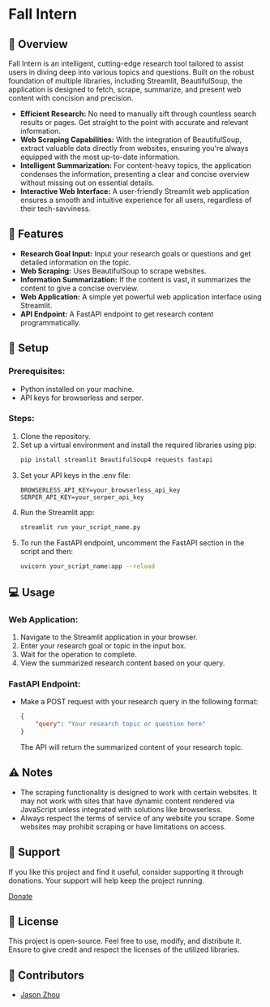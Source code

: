 # Fall Intern

## 📖 Overview

Fall Intern is an intelligent, cutting-edge research tool tailored to assist users in diving deep into various topics and questions. Built on the robust foundation of multiple libraries, including Streamlit, BeautifulSoup, the application is designed to fetch, scrape, summarize, and present web content with concision and precision.

- **Efficient Research:** No need to manually sift through countless search results or pages. Get straight to the point with accurate and relevant information.
- **Web Scraping Capabilities:** With the integration of BeautifulSoup, extract valuable data directly from websites, ensuring you're always equipped with the most up-to-date information.
- **Intelligent Summarization:** For content-heavy topics, the application condenses the information, presenting a clear and concise overview without missing out on essential details.
- **Interactive Web Interface:** A user-friendly Streamlit web application ensures a smooth and intuitive experience for all users, regardless of their tech-savviness.

## 🚀 Features

- **Research Goal Input:** Input your research goals or questions and get detailed information on the topic.
- **Web Scraping:** Uses BeautifulSoup to scrape websites.
- **Information Summarization:** If the content is vast, it summarizes the content to give a concise overview.
- **Web Application:** A simple yet powerful web application interface using Streamlit.
- **API Endpoint:** A FastAPI endpoint to get research content programmatically.

## 🔧 Setup

### Prerequisites:
- Python installed on your machine.
- API keys for browserless and serper.

### Steps:
1. Clone the repository.
2. Set up a virtual environment and install the required libraries using pip:
   ```bash
   pip install streamlit BeautifulSoup4 requests fastapi
   ```
3. Set your API keys in the .env file:
   ```env
   BROWSERLESS_API_KEY=your_browserless_api_key
   SERPER_API_KEY=your_serper_api_key
   ```
4. Run the Streamlit app:
   ```bash
   streamlit run your_script_name.py
   ```
5. To run the FastAPI endpoint, uncomment the FastAPI section in the script and then:
   ```bash
   uvicorn your_script_name:app --reload
   ```

## 💻 Usage

### Web Application:
1. Navigate to the Streamlit application in your browser.
2. Enter your research goal or topic in the input box.
3. Wait for the operation to complete.
4. View the summarized research content based on your query.

### FastAPI Endpoint:
- Make a POST request with your research query in the following format:
  ```json
  {
      "query": "Your research topic or question here"
  }
  ```
  The API will return the summarized content of your research topic.

## ⚠️ Notes

- The scraping functionality is designed to work with certain websites. It may not work with sites that have dynamic content rendered via JavaScript unless integrated with solutions like browserless.
- Always respect the terms of service of any website you scrape. Some websites may prohibit scraping or have limitations on access.

## 🙏 Support

If you like this project and find it useful, consider supporting it through donations. Your support will help keep the project running.

[Donate](#)

## 📝 License

This project is open-source. Feel free to use, modify, and distribute it. Ensure to give credit and respect the licenses of the utilized libraries.

## 👥 Contributors

- [Jason Zhou](https://github.com/JayZeeDesign)
